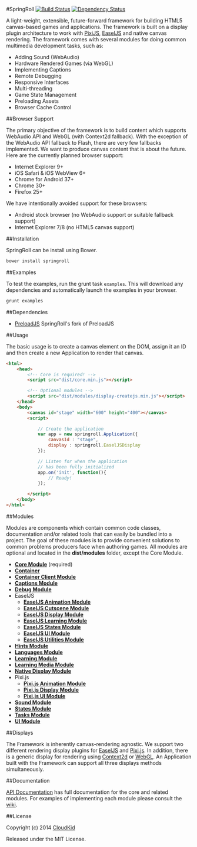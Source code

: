 #SpringRoll [![Build Status](https://travis-ci.org/SpringRoll/SpringRoll.svg?branch=master)](https://travis-ci.org/SpringRoll/SpringRoll) [![Dependency Status](https://david-dm.org/SpringRoll/SpringRoll.svg?style=flat)](https://david-dm.org/SpringRoll/SpringRoll)

A light-weight, extensible, future-forward framework for building HTML5 canvas-based games and applications. The framework is built on a display plugin architecture to work with [PixiJS](http://pixijs.org), [EaselJS](http://www.createjs.com/EaselJS) and native canvas rendering. The framework comes with several modules for doing common multimedia development tasks, such as:

* Adding Sound (WebAudio)
* Hardware Rendered Games (via WebGL)
* Implementing Captions
* Remote Debugging
* Responsive Interfaces
* Multi-threading
* Game State Management
* Preloading Assets
* Browser Cache Control

##Browser Support

The primary objective of the framework is to build content which supports WebAudio API and WebGL (with Context2d fallback). With the exception of the WebAudio API fallback to Flash, there are very few fallbacks implemented. We want to produce canvas content that is about the future. Here are the currently planned browser support:

* Internet Explorer 9+
* iOS Safari & iOS WebView 6+
* Chrome for Android 37+
* Chrome 30+
* Firefox 25+

We have intentionally avoided support for these browsers:
	
* Android stock browser (no WebAudio support or suitable fallback support)
* Internet Explorer 7/8 (no HTML5 canvas support)

##Installation

SpringRoll can be install using Bower.

```bash
bower install springroll
```

##Examples

To test the examples, run the grunt task `examples`. This will download any dependencies and automatically launch the examples in your browser.

```bash
grunt examples
```

##Dependencies

* [PreloadJS](https://github.com/SpringRoll/PreloadJS) SpringRoll's fork of PreloadJS

##Usage

The basic usage is to create a canvas element on the DOM, assign it an ID and then create a new Application to render that canvas.

```html
<html>
	<head>
		<!-- Core is required! -->
		<script src="dist/core.min.js"></script>

		<!-- Optional modules -->
		<script src="dist/modules/display-createjs.min.js"></script>
	</head>
	<body>
		<canvas id="stage" width="600" height="400"></canvas>
		<script>

			// Create the application
			var app = new springroll.Application({
				canvasId : "stage",
				display : springroll.EaselJSDisplay
			});

			// Listen for when the application
			// has been fully initialized
			app.on('init', function(){
				// Ready!
			});

		</script>
	</body>
</html>
```

##Modules

Modules are components which contain common code classes, documentation and/or related tools that can easily be bundled into a project. The goal of these modules is to provide convenient solutions to common problems producers face when authoring games. All modules are optional and located in the **dist/modules** folder, except the Core Module.

* **[Core Module](https://github.com/SpringRoll/SpringRoll/wiki/Core-Module)** (required)
* **[Container](https://github.com/SpringRoll/SpringRoll/wiki/Container)**
* **[Container Client Module](https://github.com/SpringRoll/SpringRoll/wiki/Container-Client-Module)**
* **[Captions Module](https://github.com/SpringRoll/SpringRoll/wiki/Captions-Module)**
* **[Debug Module](https://github.com/SpringRoll/SpringRoll/wiki/Debug-Module)**
* EaselJS
	* **[EaselJS Animation Module](https://github.com/SpringRoll/SpringRoll/wiki/EaselJS-Animation-Module)**
	* **[EaselJS Cutscene Module](https://github.com/SpringRoll/SpringRoll/wiki/EaselJS-Cutscene-Module)**
	* **[EaselJS Display Module](https://github.com/SpringRoll/SpringRoll/wiki/EaselJS-Display-Module)**
	* **[EaselJS Learning Module](https://github.com/SpringRoll/SpringRoll/wiki/EaselJS-Learning-Module)**
	* **[EaselJS States Module](https://github.com/SpringRoll/SpringRoll/wiki/EaselJS-States-Module)**
	* **[EaselJS UI Module](https://github.com/SpringRoll/SpringRoll/wiki/EaselJS-UI-Module)**
	* **[EaselJS Utilities Module](https://github.com/SpringRoll/SpringRoll/wiki/EaselJS-Utilities-Module)**
* **[Hints Module](https://github.com/SpringRoll/SpringRoll/wiki/Hints-Module)**
* **[Languages Module](https://github.com/SpringRoll/SpringRoll/wiki/Languages-Module)**
* **[Learning Module](https://github.com/SpringRoll/SpringRoll/wiki/Learning-Module)**
* **[Learning Media Module](https://github.com/SpringRoll/SpringRoll/wiki/Learning-Media-Module)**
* **[Native Display Module](https://github.com/SpringRoll/SpringRoll/wiki/Native-Display-Module)**
* Pixi.js
	* **[Pixi.js Animation Module](https://github.com/SpringRoll/SpringRoll/wiki/Pixi.js-Animation-Module)**
	* **[Pixi.js Display Module](https://github.com/SpringRoll/SpringRoll/wiki/Pixi.js-Display-Module)**
	* **[Pixi.js UI Module](https://github.com/SpringRoll/SpringRoll/wiki/Pixi.js-UI-Module)**
* **[Sound Module](https://github.com/SpringRoll/SpringRoll/wiki/Sound-Module)**
* **[States Module](https://github.com/SpringRoll/SpringRoll/wiki/States-Module)**
* **[Tasks Module](https://github.com/SpringRoll/SpringRoll/wiki/Tasks-Module)**
* **[UI Module](https://github.com/SpringRoll/SpringRoll/wiki/UI-Module)**

##Displays

The Framework is inherently canvas-rendering agnostic. We support two different rendering display plugins for [EaselJS](http://www.createjs.com/EaselJS) and [Pixi.js](http://www.pixijs.com/). In addition, there is a generic display for rendering using [Context2d](http://www.w3.org/TR/2014/CR-2dcontext-20140821/) or [WebGL](http://get.webgl.org/). An Application built with the Framework can support all three displays methods simultaneously.

##Documentation

[API Documentation](http://springroll.github.io/SpringRoll/) has full documentation for the core and related modules. For examples of implementing each module please consult the [wiki](https://github.com/SpringRoll/SpringRoll/wiki).

##License

Copyright (c) 2014 [CloudKid](http://github.com/cloudkidstudio)

Released under the MIT License.
